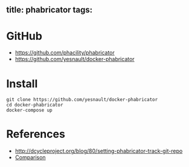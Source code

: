 title: phabricator
tags:
---

# GitHub

- <https://github.com/phacility/phabricator>
- <https://github.com/yesnault/docker-phabricator>

# Install

```
git clone https://github.com/yesnault/docker-phabricator
cd docker-phabricator
docker-compose up
```

# References

- <http://dcycleproject.org/blog/80/setting-phabricator-track-git-repo>
- [Comparison](http://phabricator.org/comparison/)

